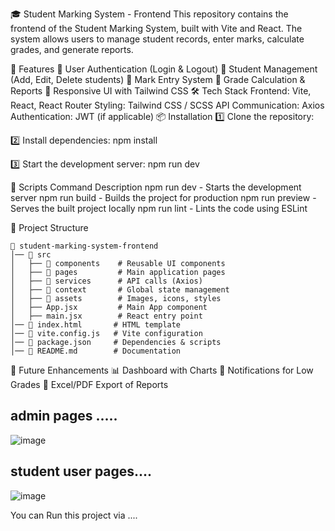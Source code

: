 🎓 Student Marking System - Frontend
This repository contains the frontend of the Student Marking System, built with Vite and React. The system allows users to manage student records, enter marks, calculate grades, and generate reports.

🚀 Features
📌 User Authentication (Login & Logout)
📌 Student Management (Add, Edit, Delete students)
📌 Mark Entry System
📌 Grade Calculation & Reports
📌 Responsive UI with Tailwind CSS
🛠️ Tech Stack
Frontend: Vite, React, React Router
Styling: Tailwind CSS / SCSS
API Communication: Axios
Authentication: JWT (if applicable)
📦 Installation
1️⃣ Clone the repository:

2️⃣ Install dependencies:
npm install

3️⃣ Start the development server:
npm run dev

📜 Scripts
Command	Description
npm run dev	- Starts the development server
npm run build	- Builds the project for production
npm run preview -	Serves the built project locally
npm run lint -	Lints the code using ESLint

📂 Project Structure
```
📂 student-marking-system-frontend
│── 📁 src
│   ├── 📁 components    # Reusable UI components
│   ├── 📁 pages         # Main application pages
│   ├── 📁 services      # API calls (Axios)
│   ├── 📁 context       # Global state management
│   ├── 📁 assets        # Images, icons, styles
│   ├── App.jsx         # Main App component
│   ├── main.jsx        # React entry point
│── 📄 index.html       # HTML template
│── 📄 vite.config.js   # Vite configuration
│── 📄 package.json     # Dependencies & scripts
│── 📄 README.md        # Documentation
```

📖 Future Enhancements
📊 Dashboard with Charts
🔔 Notifications for Low Grades
📝 Excel/PDF Export of Reports


## admin pages .....
![image](https://github.com/user-attachments/assets/8c80795d-848f-4d33-bdfa-19c7b9424e6e)

## student user pages....

![image](https://github.com/user-attachments/assets/7d4eb1db-a10a-4cef-8a1d-337ab4877e54)

You can Run this project via ....
